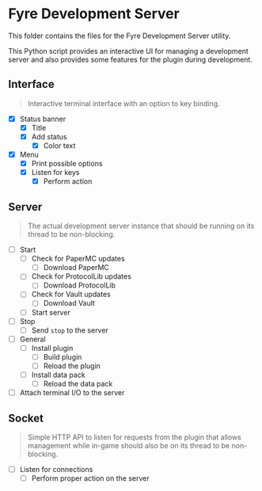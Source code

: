 # Fyre Development Server

This folder contains the files for the Fyre Development Server utility.

This Python script provides an interactive UI for managing a development server and also provides some features for the plugin during development.

## Interface
>Interactive terminal interface with an option to key binding.

- [x] Status banner
  - [x] Title
  - [x] Add status
    - [x] Color text

- [x] Menu
  - [x] Print possible options
  - [x] Listen for keys
    - [x] Perform action

## Server
>The actual development server instance that should be running on its
thread to be non-blocking.

- [ ] Start
  - [ ] Check for PaperMC updates
    - [ ] Download PaperMC
  - [ ] Check for ProtocolLib updates
    - [ ] Download ProtocolLib
  - [ ] Check for Vault updates
    - [ ] Download Vault
  - [ ] Start server

- [ ] Stop
  - [ ] Send `stop` to the server

- [ ] General
  - [ ] Install plugin
    - [ ] Build plugin
    - [ ] Reload the plugin
  - [ ] Install data pack
    - [ ] Reload the data pack

- [ ] Attach terminal I/O to the server

## Socket
>Simple HTTP API to listen for requests from the plugin that allows
management while in-game should also be on its thread to be
non-blocking.

- [ ] Listen for connections
  - [ ] Perform proper action on the server

